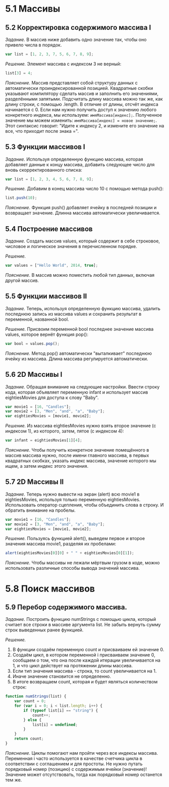 # 5.1 Массивы

## 5.2 Корректировка содержимого массива I

_Задание._
В массив ниже добавить одно значение так, чтобы оно привело числа в порядок.
```javascript
var list = [1, 2, 3, 7, 5, 6, 7, 8, 9];
```

_Решение._
Элемент массива с индексом 3 не верный:
```javascript
list[3] = 4;
```

_Пояснение._
Массив представляет собой структуру данных с автоматически проиндексированной позицией. Квадратные скобки указывают компилятору сделать массив и заполнить его значениями, разделёнными запятыми. Подсчитать длину массива можно так же, как длину строки, с помощью .length. В отличие от длины, отсчёт индекса начинается с 0. Если нам нужно получить доступ к значению любого конкретного индекса, мы используем: `имяМассива[индекс];`. Полученное значение мы можем изменить: `имяМассива[индекс] = новое значение;`. Этот синтаксис говорит: "Идите к индексу 2, и измените его значение на все, что приходит после знака =".

## 5.3 Функции массивов I

_Задание._
Используя определенную функцию массива, которая добавляет данные к концу массива, добавить следующее число для вновь скорректированного списка:
```javascript
var list = [1, 2, 3, 4, 5, 6, 7, 8, 9];
```

_Решение._
Добавим в конец массива число 10 с помощью метода push():
```javascript
list.push(10);
```

_Пояснение._
Функция push() добавляет ячейку в последней позиции и возвращает значение. Длинна массива автоматически увеличивается.

## 5.4 Построение массивов

_Задание._
Создать массив values, который содержит в себе строковое, числовое и логическое значения в перечисленном порядке.

_Решение._
```javascript
var values = ["Hello World", 2014, true];
```

_Пояснение._
В массив можно поместить любой тип данных, включая другой массив.

## 5.5 Функции массивов II

_Задание._
Теперь, используя определенную функцию массива, удалить последнюю запись из массива values и сохранить результат в переменной, названной bool.

_Решение._
Присвоим переменной bool последнее значение массива values, которое вернёт функция pop():
```javascript
var bool = values.pop();
```

_Пояснение._
Метод pop() автоматически "выталкивает" последнюю ячейку из массива. Длина массива регулируется автоматически.

## 5.6 2D Массивы I

_Задание._
Обращая внимание на следующие настройки. Ввести строку кода, которая объявляет переменную infant и использует массив eightiesMovies для доступа к слову "Baby".
```javascript
var movie1 = [16, "Candles"];
var movie2 = [3, "Men", "and", "a", "Baby"];
var eightiesMovies = [movie1, movie2];
```

_Решение._
Из массива eightiesMovies нужно взять второе значение (с индексом 1), из которого, затем, пятое (с индексом 4):
```javascript
var infant = eightiesMovies[1][4];
```

_Пояснение._
Чтобы получить конкретное значение помещённого в массив массива нужно, после имени главного массива, в первых квадратных скобках, указать индекс массива, значение которого мы ищем, а затем индекс этого значения.

## 5.7 2D Массивы II

_Задание._
Теперь нужно вывести на экран (alert) всю movie1 в eightiesMovies, используя только переменную eightiesMovies. Использовать оператор сцепления, чтобы объединить слова в строку. И обратить внимание на пробелы.
```javascript
var movie1 = [16, "Candles"];
var movie2 = [3, "Men", "and", "a", "Baby"];
var eightiesMovies = [movie1, movie2];
```

_Решение._
Пользуясь функцией alert(), выведем первое и второе значения массива movie1, разделяя их пробелами:
```javascript
alert(eightiesMovies[0][0] + " " + eightiesMovies[0][1]);
```

_Пояснение._
Чтобы массивы не лежали мёртвым грузом в коде, можно использовать различные способы вывода значений массива.

# 5.8 Поиск массивов

## 5.9 Перебор содержимого массива.

_Задание._
Построить функцию numStrings с помощью цикла, который считает все строки в массиве аргумента list. Не забыть вернуть сумму строк выведенных ранее функцией.

_Решение._
  1. В функции создаём переменную count и присваиваем ей значение 0.  
  2. Создаём цикл, в котором переменной i присваиваем значение 0, сообщаем о том, что она после каждой итерации увеличивается на 1, и что цикл действует на протяжении длины массива.    
  3. Если тип значения массива - строка, то count увеличивается на 1.  
  4. Иначе значение становится не определенно.  
  5. В итоге возвращаем count, которая и будет являться количеством строк:
```javascript
function numStrings(list) {
    var count = 0;
    for (var i = 0; i < list.length; i++) {
        if (typeof list[i] == "string") {
            count++;
        } else {
            list[i] = undefined;
        }
    }
    return count;
}
```

_Пояснение._
Циклы помогают нам пройти через все индексы массива. Переменная i часто используется в качестве счетчика цикла в соответствии с соглашением и для простоты. Не нужно путать порядковый номер (позицию) с содержимым ячейки (значение)! Значение может отсутствовать, тогда как порядковый номер останется тем же.
